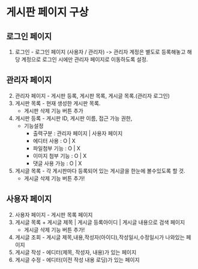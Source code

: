 # 게시판 페이지 구상
## 로그인 페이지
1. 로그인 - 로그인 페이지 (사용자 / 관리자) -> 관리자 계정은 별도로 등록해놓고 해당 계정으로 로그인 시에만 관리자 페이지로 이동하도록 설정.

## 관리자 페이지
2. 관리자 페이지 - 게시판 등록, 게시판 목록, 게시글 목록.(관리자 로그인)
3. 게시판 목록 - 현재 생성한 게시판 목록.
    - 게시판 삭제 기능 버튼 추가
4. 게시판 등록 - 게시판 ID, 게시판 이름, 접근 가능 권한, 
    - 기능설정
        - 출력구분 : 관리자 페이지 | 사용자 페이지
        - 에디터 사용 : O | X
        - 파일첨부 기능 : O | X
        - 이미지 첨부 기능 : O | X
        - 댓글 사용 가능 : O | X
5. 게시글 목록 - 각 게시판마다 등록되어 있는 게시글을 한눈에 볼수있도록 할 것.
    - 게시글 삭제 기능 버튼 추가!

## 사용자 페이지
2. 사용자 페이지 - 게시판 목록 페이지
3. 게시글 목록 +  게시글 제목 | 게시글 등록아이디 | 게시글 내용으로 검색 페이지
    - 게시글 삭제 기능 버튼 추가!
4. 게시글 조회 - 게시글 제목,내용,작성자(아이디),작성일시,수정일시가 나와있는 페이지
5. 게시글 작성 - 에디터(제목, 작성자, 내용)가 있는 페이지
6. 게시글 수정 - 에디터(이전 작성 내용 로딩)가 있는 페이지